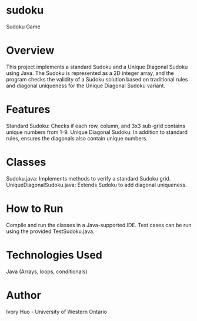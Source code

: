 # sudoku
Sudoku Game

# Overview

This project implements a standard Sudoku and a Unique Diagonal Sudoku using Java. The Sudoku is represented as a 2D integer array, and the program checks the validity of a Sudoku solution based on traditional rules and diagonal uniqueness for the Unique Diagonal Sudoku variant.

# Features

Standard Sudoku: Checks if each row, column, and 3x3 sub-grid contains unique numbers from 1-9.
Unique Diagonal Sudoku: In addition to standard rules, ensures the diagonals also contain unique numbers.

# Classes

Sudoku.java: Implements methods to verify a standard Sudoku grid.
UniqueDiagonalSudoku.java: Extends Sudoku to add diagonal uniqueness.

# How to Run

Compile and run the classes in a Java-supported IDE.
Test cases can be run using the provided TestSudoku.java.

# Technologies Used

Java (Arrays, loops, conditionals)

# Author

Ivory Huo - University of Western Ontario
